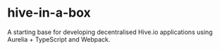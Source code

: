 # hive-in-a-box
A starting base for developing decentralised Hive.io applications using Aurelia + TypeScript and Webpack.
